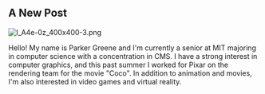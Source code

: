 ## A New Post

![l_A4e-0z_400x400-3.png]({{site.baseurl}}/assets/l_A4e-0z_400x400-3.png)

Hello! My name is Parker Greene and I'm currently a senior at MIT majoring in computer science with a concentration in CMS. I have a strong interest in computer graphics, and this past summer I worked for Pixar on the rendering team for the movie "Coco". In addition to animation and movies, I'm also interested in video games and virtual reality.
